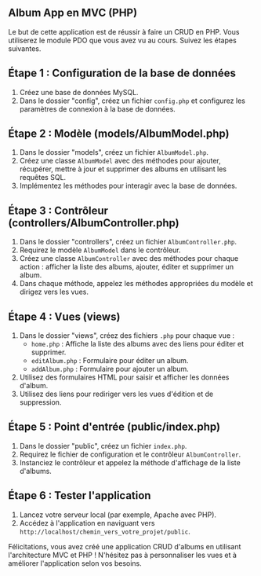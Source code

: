 ## Album App en MVC (PHP)

Le but de cette application est de réussir à faire un CRUD en PHP. Vous utiliserez le module PDO que vous avez vu au cours. Suivez les étapes suivantes.

## Étape 1 : Configuration de la base de données

1. Créez une base de données MySQL.
2. Dans le dossier "config", créez un fichier `config.php` et configurez les paramètres de connexion à la base de données.

## Étape 2 : Modèle (models/AlbumModel.php)

1. Dans le dossier "models", créez un fichier `AlbumModel.php`.
2. Créez une classe `AlbumModel` avec des méthodes pour ajouter, récupérer, mettre à jour et supprimer des albums en utilisant les requêtes SQL.
3. Implémentez les méthodes pour interagir avec la base de données.

## Étape 3 : Contrôleur (controllers/AlbumController.php)

1. Dans le dossier "controllers", créez un fichier `AlbumController.php`.
2. Requirez le modèle `AlbumModel` dans le contrôleur.
3. Créez une classe `AlbumController` avec des méthodes pour chaque action : afficher la liste des albums, ajouter, éditer et supprimer un album.
4. Dans chaque méthode, appelez les méthodes appropriées du modèle et dirigez vers les vues.

## Étape 4 : Vues (views)

1. Dans le dossier "views", créez des fichiers `.php` pour chaque vue :
   - `home.php` : Affiche la liste des albums avec des liens pour éditer et supprimer.
   - `editAlbum.php` : Formulaire pour éditer un album.
   - `addAlbum.php` : Formulaire pour ajouter un album.
2. Utilisez des formulaires HTML pour saisir et afficher les données d'album.
3. Utilisez des liens pour rediriger vers les vues d'édition et de suppression.

## Étape 5 : Point d'entrée (public/index.php)

1. Dans le dossier "public", créez un fichier `index.php`.
2. Requirez le fichier de configuration et le contrôleur `AlbumController`.
3. Instanciez le contrôleur et appelez la méthode d'affichage de la liste d'albums.

## Étape 6 : Tester l'application

1. Lancez votre serveur local (par exemple, Apache avec PHP).
2. Accédez à l'application en naviguant vers `http://localhost/chemin_vers_votre_projet/public`.

Félicitations, vous avez créé une application CRUD d'albums en utilisant l'architecture MVC et PHP ! N'hésitez pas à personnaliser les vues et à améliorer l'application selon vos besoins.

<!-- sonny sangha
codeholic
programming with gio -->